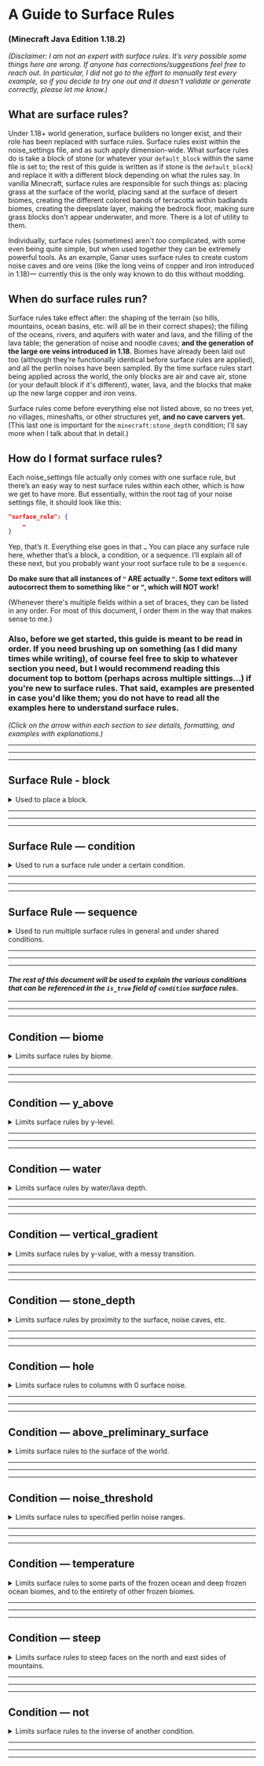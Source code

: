 # **A Guide to Surface Rules**
### **(Minecraft Java Edition 1.18.2)**

*(Disclaimer: I am not an expert with surface rules. It’s very possible some things here are wrong. If anyone has corrections/suggestions feel free to reach out. In particular, I did not go to the effort to manually test every example, so if you decide to try one out and it doesn't validate or generate correctly, please let me know.)*

## **What are surface rules?**

Under 1.18+ world generation, surface builders no longer exist, and their role has been replaced with surface rules. Surface rules exist within the noise_settings file, and as such apply dimension-wide. What surface rules do is take a block of stone (or whatever your `default_block` within the same file is set to; the rest of this guide is written as if stone is the `default_block`) and replace it with a different block depending on what the rules say. In vanilla Minecraft, surface rules are responsible for such things as: placing grass at the surface of the world, placing sand at the surface of desert biomes, creating the different colored bands of terracotta within badlands biomes, creating the deepslate layer, making the bedrock floor, making sure grass blocks don't appear underwater, and more. There is a lot of utility to them.

Individually, surface rules (sometimes) aren't *too* complicated, with some even being quite simple, but when used together they can be extremely powerful tools. As an example, Ganar uses surface rules to create custom noise caves and ore veins (like the long veins of copper and iron introduced in 1.18)— currently this is the only way known to do this without modding.

## **When do surface rules run?**

Surface rules take effect after: the shaping of the terrain (so hills, mountains, ocean basins, etc. will all be in their correct shapes); the filling of the oceans, rivers, and aquifers with water and lava, and the filling of the lava table; the generation of noise and noodle caves; **and the generation of the large ore veins introduced in 1.18.** Biomes have already been laid out too (although they’re functionally identical before surface rules are applied), and all the perlin noises have been sampled. By the time surface rules start being applied across the world, the only blocks are air and cave air, stone (or your default block if it's different), water, lava, and the blocks that make up the new large copper and iron veins.

Surface rules come before everything else not listed above, so no trees yet, no villages, mineshafts, or other structures yet, **and no cave carvers yet.** (This last one is important for the `minecraft:stone_depth` condition; I’ll say more when I talk about that in detail.)

## **How do I format surface rules?**

Each noise_settings file actually only comes with one surface rule, but there’s an easy way to nest surface rules within each other, which is how we get to have more. But essentially, within the root tag of your noise settings file, it should look like this:
```json
"surface_rule": {
	…
}
```
Yep, that’s it. Everything else goes in that `…` You can place any surface rule here, whether that’s a block, a condition, or a sequence. I’ll explain all of these next, but you probably want your root surface rule to be a `sequence`.

**Do make sure that all instances of `"` ARE actually `"`. Some text editors will autocorrect them to something like `“` or `”`, which will NOT work!**

(Whenever there's multiple fields within a set of braces, they can be listed in any order. For most of this document, I order them in the way that makes sense to me.)

### **Also, before we get started, this guide is meant to be read in order. If you need brushing up on something (as I did many times while writing), of course feel free to skip to whatever section you need, but I would recommend reading this document top to bottom (perhaps across multiple sittings…) if you're new to surface rules. That said, examples are presented in case you'd like them; you do not have to read all the examples here to understand surface rules.**

*(Click on the arrow within each section to see details, formatting, and examples with explanations.)*

***

***

***





## **Surface Rule - block**

<details>
  <summary>Used to place a block.</summary>
  <br>

This surface rule places the specified block after preceding conditions have been met. If there are no preceding conditions, the specified block replaces every single stone block available.

  <h3>Formatting:</h3>
  
```json
{
	"type": "minecraft:block",
	"result_state": {
		"Name": <block>,
		"Properties": {
			<property>: <value>,
			<property>: <value>,
			…
		}
	}
}
```
where `<block>` is the namespaced id of the block to place,
`<property>` is the name of a block state applying to that block,
and `<value>` is the value you want that block state set to.

When the block specified has no block states, you can omit the entire `"Properties": {…}` section.
`<value>` *must* be put in quotations even when it's an integer value.

> If you are unsure of what properties a block should have, you can search up the block on the Minecraft wiki and it should list all of the properties and their possible values underneath the "Data values" section, "Block states" subsection. (If the "Block states" subsection is missing, that means the block has no properties. If the "Data values" section is missing, that means the Minecraft wiki doesn't have this information.)

> Alternatively, you can look at the block in-game in F3 mode (which might be especially helpful if you're working with modded blocks), and it should list all the block's current properties on the right hand side in the "Targeted Block:" section, in between the block's name and the tags it's a part of (which always begin with a `#`). However, this will only tell you the values of the block you're currently looking at, not all possible values for each property.

  <h3>Examples:</h3>
  
  <details>
    <summary>Example 1</summary>

```json
{
	"type": "minecraft:block",
	"result_state": {
		"Name": "minecraft:dirt"
	}
}
```
> ^ This replaces all valid blocks of stone with blocks of dirt. Dirt has no properties, so that field has been omitted.
    
  </details>
  
  <details>
    <summary>Example 2</summary>
  
```json
{
	"result_state": {
		"Name": "minecraft:grass_block",
		"Properties": {
			"snowy": "false"
		}
	},
	"type": "minecraft:block",
}
```
> ^ This replaces all valid blocks of stone with grass blocks. `snowy` being set to "false" ensures that the grass block has its normal texture. Setting `"snowy"` to `"true"` would instead place the texture with white grass that grass blocks have when snow layers are on top of them (the snow layers themselves would not be placed).

> Note that `"type": "minecraft:block"` and `"result_state": {…}` have switched places. For all surface rules, it doesn't matter what order fields are listed in— so long as all of the necessary fields are included, and so long as commas are in the right places, everything will work.
    
  </details>
  
  <details>
    <summary>Example 3</summary>
  
```json
{
	"type": "minecraft:block",
	"result_state": {
		"Properties": {
			"east": "true",
			"north": "true",
			"west": "false",
			"south": "true",
			"waterlogged": "false"
		},
		"Name": "oak_fence"
	}
}
```
> ^ This replaces all valid blocks of stone with oak fences, which reach out as if there were solid blocks on their east, north, and south faces, but not on their west, and these fences are not waterlogged. Note again that fields can be listed in any order. *(For the rest of this document, I'll be using the order that makes sense to me.)*
    
  </details>
    
</details>

***
  
***
  
***
  
  



## **Surface Rule — condition**

<details>
  <summary>Used to run a surface rule under a certain condition.</summary>
  <br>
  
This surface rule runs checks whether or not a requirement is met at any given location. If the requirement is met, it runs the surface rule within its `"then_run"` field. If the requirement is not met, nothing happens and we continue to the next surface rule. Condition surface rules can be nested inside each other to check for multiple requirements before placing a block.

  <h3>Formatting:</h3>

```json
{
	"type": "minecraft:condition",
	"if_true": {
		<condition>
	},
	"then_run": {
		<surface rule>
	}
}
```
where `<condition>` is a requirement (usually multiple lines) that must be met to continue,
and `<surface rule>` is the surface rule (always multiple lines) that runs on success.

Possible surface rules are limited to `block`, `condition`, and `sequence`. Possible conditions are `biome`, `y_above`, `water`, `vertical_gradient`, `stone_depth`, `hole`, `above_preliminary_surface`, `noise_threshold`, `temperature`, `steep`, and `not`. For an explanation of what each of these conditions does, see below.

  <h3>Examples:</h3>

  <details>
    <summary>Example 1</summary>
        
```json
{
	"type": "minecraft:condition",
	"if_true": {
		"type": "minecraft:biome",
		"biome_is": [
			"minecraft:dripstone_caves"
		]
	},
	"then_run": {
		"type": "minecraft:block",
		"result_state": {
			"Name": "minecraft:dripstone_block"
		}
	}
}
```
> ^ This replaces all stone with dripstone blocks, but only inside the dripstone caves biome. Note that the `"then_run": {…}` section is just another block surface rule.
        
  </details>
      
  <details>
    <summary>Example 2</summary>

```json
{
	"type": "minecraft:condition",
	"if_true": {
		"type": "minecraft:y_above",
		"anchor": {
			"absolute": 60
		},
		"surface_depth_multiplier": 0,
		"add_stone_depth": false
	},
	"then_run": {
		"type": "minecraft:condition",
		"if_true": {
			"type": "minecraft:biome",
			"biome_is": [
				"minecraft:desert"
			]
		},
		"then_run": {
			"type": "minecraft:block",
			"result_state": {
				"Name": "minecraft:sand"
			}
		}
	}
}
```
> ^ This uses nested conditions to replace all stone above y=60 in the desert biome with sand. In all other biomes there will still be stone, and at y=60 and below in desert biomes there will still be stone.
      
> In this example, you could switch the `"if_true": {…}` sections and it would have the same effect. That won't be the case once sequences are involved, but any time you have multiple conditions in a row without any sequences in between, the order doesn't matter.
        
  </details>
      
</details>
      
***
      
***
      
***
      
      



## **Surface Rule — sequence**

<details>
  <summary>Used to run multiple surface rules in general and under shared conditions.</summary>
  <br>

This surface rule is really just a list of other surface rules. The rules within it run in order (from first to last / top to bottom). Once each block meets the conditions of one of the surface rules listed, it places the block and doesn't check the others. Blocks that don't meet the conditions of the first surface rule listed are then checked against the second; if they don't meet the conditions of the second, they are then checked against the third; and so on. Note that you can set a surface rule in this sequence to place stone (or whatever your default block it), and it will not be replaced by other surface rules that come after it, both within its sequence and throughout the rest of the document.

  <h3>Formatting:</h3>
  
```json
{
	"type": "minecraft:sequence",
	"sequence": [
		{
			<surface rule>
		},
		…,
		{
			<surface rule>
		}
	]
}
```
where `<surface rule>` is a surface rule to run (can be a block, condition, or another sequence).

You can have any number of surface rules within a sequence, but remember to include commas between them, and to have no comma after the last one.

  <h3>Examples:</h3>
  
  <details>
    <summary>Example 1</summary>

```json
{
	"type": "minecraft:sequence",
	"sequence": [
		{
			"type": "minecraft:condition",
			"if_true": {
				"type": "minecraft:biome",
				"biome_is": [
					"minecraft:dripstone_caves"
				]
			},
			"then_run": {
				"type": "minecraft:block",
				"result_state": {
					"Name": "minecraft:dripstone_block"
				}
			}
		},
		{
			"type": "minecraft:block",
			"result_state": {
				"Name": "minecraft:andesite"
			}
		}
	]
}
```
> ^ This sequence places dripstone blocks in the dripstone caves biome, and andesite everywhere else.
    
  </details>
  
  <details>
    <summary>Example 2</summary>

```json
{
	"type": "minecraft:sequence",
	"sequence": [
		{
			"type": "minecraft:condition",
			"if_true": {
				"type": "minecraft:biome",
				"biome_is": [
					"minecraft:dripstone_caves"
				]
			},
			"then_run": {
				"type": "minecraft:block",
				"result_state": {
					"Name": "minecraft:dripstone_block"
				}
			}
		},
		{
			"type": "minecraft:condition",
			"if_true": {
				"type": "minecraft:biome",
				"biome_is": [
					"minecraft:lush_caves"
				]
			},
			"then_run": {
				"type": "minecraft:block",
				"result_state": {
					"Name": "minecraft:moss_block"
				}
			}
		},
		{
			"type": "minecraft:condition",
			"if_true": {
				"type": "minecraft:y_above",
				"anchor": {
					"absolute": 50
				}
				"surface_depth_multiplier": 0,
				"add_stone_depth": false
			},
			"then_run": {
				"type": "minecraft:block",
				"result_state": {
					"Name": "minecraft:diorite"
				}
			}
		},
		{
			"type": "minecraft:block",
			"result_state": {
				"Name": "minecraft:andesite"
			}
		}
	]
}
```
> ^ This sequence places dripstone blocks in the dripstone caves biome, moss blocks in the lush caves biome, diorite above y=50 in all other biomes, and andesite at and below y=50 in all other biomes. Note that the dripstone blocks and moss blocks are *not* limited by height, because the `y_above` condition only applies to the surface rule placing diorite.
    
  </details>
  
  <details>
    <summary>Example 3</summary>

```json
{
	"type": "minecraft:condition",
	"if_true": {
		"type": "minecraft:y_above",
		"anchor": {
			"absolute": 32
		},
		"surface_depth_multiplier": 0,
		"add_stone_depth": false
	},
	"then_run": {
		"type": "minecraft:sequence"
		"sequence": [
			{
				"type": "minecraft:condition",
				"if_true": {
					"type": "minecraft:biome",
					"biome_is": [
						"minecraft:dripstone_caves"
					]
				},
				"then_run": {
					"type": "minecraft:sequence",
					"sequence": [
						{
							"type": "minecraft:condition",
							"if_true": {
								"type": "minecraft:y_above",
								"anchor": {
									"absolute": 50
								},
								"surface_depth_multiplier": 0,
								"add_stone_depth": false
							},
							"then_run": {
								"type": "minecraft:block",
								"result_state": {
									"Name": "minecraft:dripstone_block"
								}
							}
						},
						{
							"type": "minecraft:block"
							"result_state": {
								"Name": "minecraft:granite"
							}
						}
					]
				}
			},
			{
				"type": "minecraft:block",
				"result_state": {
					"Name": "minecraft:andesite"
				}
			}
		]
	}
}
```
> ^ As seen here, sequences can be nested with each other and with condition surface rules. When a block meets a sequence's conditions, but none of the requirements for the surface rules within that sequence, it goes "outwards one level" (I can't think of a better way to describe this, sorry). If a block is left unfulfilled by all surface rules within the whole document, it remains as stone (the default block).

> This sequence places dripstone blocks in the dripstone caves biome above y=50, granite in the dripstone caves biome between y=32 and y=50, and andesite in every other biome above y=32. Because there are no surface rules running on blocks at and below y=32, those remain stone.
    
  </details>

</details>

***

***
        
***





#### *The rest of this document will be used to explain the various conditions that can be referenced in the `is_true` field of `condition` surface rules.*

***

***

***





## **Condition — biome**

<details>
  <summary>Limits surface rules by biome.</summary>
  <br>

This condition tells the game to only apply the surface rule on blocks within any one of the biomes listed.

  <h3>Formatting:</h3>

```json
{
	"type": "minecraft:biome",
	"biome_is": [
		<biome>,
		…
	]
}
```
where `<biome>` is the namespaced ID of a biome.

  <h3>Examples:</h3>

  <details>
    <summary>Example 1</summary>

```json
{
	"type": "minecraft:condition",
	"if_true": {
		"type": "minecraft:biome",
		"biome_is": [
			"minecraft:lush_caves"
		]
	},
	"then_run": {
		"type": "minecraft:block",
		"result_state": {
			"Name": "minecraft:moss_block"
		}
	}
}
```
> ^ This replaces all blocks in the lush caves biome with moss blocks.

  </details>

  <details>
    <summary>Example 2</summary>

```json
{
	"type": "minecraft:condition",
	"if_true": {
		"type": "minecraft:biome",
		"biome_is": [
			"minecraft:frozen_peaks",
			"minecraft:jagged_peaks",
			"minecraft:stony_peaks"
		]
	},
	"then_run": {
		"type": "minecraft:block",
		"result_state": {
			"Name": "minecraft:calcite"
		}
	}
}
```
> ^ This replaces all blocks in the frozen peaks, jagged, peaks, and stony peaks biomes with calcite.

  </details>

  <details>
    <summary>Example 3</summary>

```json
{
	"type": "minecraft:sequence",
	"sequence": [
		{
			"type": "minecraft:condition",
			"if_true": {
				"type": "minecraft:biome",
				"biome_is": [
					"minecraft:frozen_peaks",
					"minecraft:jagged_peaks",
					"minecraft:stony_peaks",
					"furbyoverworldredux:amethyst_caves",
					"furbyunderworldredux:sheol"
				]
			},
			"then_run": {
				"type": "minecraft:block",
				"result_state": {
					"Name": "minecraft:calcite"
				}
			}
		},
		{
			"type": "minecraft:condition",
			"if_true": {
				"type": "minecraft:biome",
				"biome_is": [
					"furbyoverworldredux:deep_barren_caves",
					"furbyoverworldredux:dark_caves"
				]
			},
			"then_run": {
				"type": "minecraft:block",
				"result_state": {
					"Name": "minecraft:deepslate"
				}
			}
		}
	]
}
```
> ^ Custom biomes can also be referenced, alone or in addition to vanilla biomes.

  </details>

</details>

***

***

***





## **Condition — y_above**

<details>
  <summary>Limits surface rules by y-level.</summary>
  <br>

This condition generally checks if a block is above (not at) a certain y-level, although applications can change quite a bit depending on how the fields are defined.

  <h3>Formatting:</h3>

```json
{
	"type": "minecraft:y_above",
	"anchor": {
		<vertical anchor>
	},
	"surface_depth_multiplier": <integer value>,
	"add_stone_depth": <true or false>
}
```
where `<vertical anchor>` is the a vertical anchor (see next paragraph for explanation),
`<integer value>` is simply an integer,
and `<true or false>` is either `true` or `false`.

Vertical anchors appear in multiple places in custom world generation. There are three possible types to use:
• `"absolute": <integer value>` to define a specific y-value
• `"above_bottom": <integer value>` to define a value based on how high it is above the bottom of the world
• `"below_top": <integer value>` to define a value based on how low it is below the top of the world **(note that this is in reference to the build limit, not the world's surface; also note that here higher values move the height down, in contrast with the other two where higher values move the height up)**

`surface_depth_multiplier` adds some value to the y-value, based on the surface noise value at the location. This value is used in a few conditions here, and from my experience I would guess that it's limited to a value of 0-4, varying by location, but usually 2 or 3. This noise-based value is then multiplied by the integer set in the `surface_depth_multiplier` field; so changing `surface_depth_multiplier` from the default `0` should give you some variety in the specified y-value (if you're worried it would look weird to have a uniform shift in the block). The greater the absolute value of the specified integer, the greater the vertical variation (although the horizontal transition is always patchy when the integer is anything other than 0, and the height changes are sheer rather than rounded when the integer is anything other than 0, 1, or -1— take care when using this condition alone to place see-through blocks like air, water, glass, etc.). Positive values move the transition upwards, and negative values move it downwards. Even small values can have large impacts (e.g. setting this to `5` would cause a maximum variation of 20 blocks vertically).

Setting `add_stone_depth` to `true` moves the y-value check to the nearest surface. So if you have a block at y=50, and the surface is at y=64, the game will check whether 64 is above the y-value specified in the surface rule. Note that noise caves (including aquifers), but not cave carvers, are counted as the "surface" here. Setting `add_stone_depth` to `true` will create a consistent column downwards until we run into a noise cave or the bottom of the world. **(Note also that setting `add_stone_depth` to `true` will move the generation down by one block.)**

  <h3>Examples:</h3>

  <details>
    <summary>Example 1</summary>

```json
{
	"type": "minecraft:condition",
	"if_true":  {
		"type": "minecraft:biome",
		"biome_is": [
			"minecraft:frozen_peaks"
			"minecraft:jagged_peaks"
			"minecraft:snowy_plains",
			"minecraft:snowy_taiga",
			"minecraft:ice_spikes",
			"minecraft:snowy_slopes"
		]
	},
	"then_run": {
		"type": "minecraft:condition",
		"if_true": {
			"type": "minecraft:y_above",
			"anchor": {
				"absolute": 100
			},
			"surface_depth_multiplier": 0,
			"add_stone_depth": false
		},
		"then_run": {
			"type": "minecraft:block",
			"result_state": {
				"Name": "minecraft:snow_block"
			}
		}
	}
}
```
> ^ This replaces stone with snow blocks in the listed biomes at y-level 101 and above.

  </details>

  <details>
    <summary>Example 2</summary>

```json
{
	"type": "minecraft:condition",
	"if_true":  {
		"type": "minecraft:biome",
		"biome_is": [
			"minecraft:frozen_peaks"
			"minecraft:jagged_peaks"
			"minecraft:snowy_plains",
			"minecraft:snowy_taiga",
			"minecraft:ice_spikes",
			"minecraft:snowy_slopes"
		]
	},
	"then_run": {
		"type": "minecraft:condition",
		"if_true": {
			"type": "minecraft:y_above",
			"anchor": {
				"absolute": 100
			},
			"surface_depth_multiplier": 2,
			"add_stone_depth": false
		},
		"then_run": {
			"type": "minecraft:block",
			"result_state": {
				"Name": "minecraft:snow_block"
			}
		}
	}
}
```
> ^ This does the same thing but adds a bit of variation in height. I still have `add_stone_depth` set to false because I really don't want snow to go down forever.

  </details>

  <details>
    <summary>Example 3</summary>

```json
{
	"type": "minecraft:sequence",
	"sequence": [
		{
			"type": "minecraft:condition",
			"if_true": {
				"type": "minecraft:y_above",
				"anchor": {
					"absolute": 0
				},
				"surface_depth_multiplier": 3,
				"add_stone_depth": false
			},
			"then_run": {
				"type": "minecraft:block",
				"result_state": {
					"Name": "minecraft:stone"
				}
			}
		},
		{
			"type": "minecraft:condition",
			"if_true": {
				"type": "minecraft:y_above",
				"anchor": {
					"above_bottom": 1
				},
				"surface_depth_multiplier": 3,
				"add_stone_depth": false
			},
			"then_run": {
				"type": "minecraft:block",
				"result_state": {
					"Name": "minecraft:deepslate",
					"Properties": {
						"axis": "y"
					}
				}
			}
		},
		{
			"type": "minecraft:block",
			"result_state": {
				"Name": "minecraft:bedrock"
			}
		}
	]
}
```
> ^ This sequence places stone in the higher parts of the world, then deepslate in the depths, and finally bedrock everywhere else (which is now just those very bottom), with some variation. Note that even though stone is our default block, placing stone in certain locations prevents it from being overwritten by other surface rules. Without this first stone condition, our second depilate condition would affect pretty much the entire world. However, this also means that we can't replace the stone at the top of the world with grass or anything else later, so take care when placing your default block as a protective measure. I have `surface_depth_multiplier` as a positive value so that the generation moves up rather than down (leading to some deepslate above y=0 and multiple layers of bedrock in some places). Note that the variation tends to be in larger "blobs" rather than individual blocks, so this won't get you gradients like you see in vanilla world generation (more on that later).

  </details>

  <details>
    <summary>Example 4</summary>

```json
{
	"type": "minecraft:sequence",
	"sequence": [
		{
			"type": "minecraft:condition",
			"if_true": {
				"type": "minecraft:y_above",
				"anchor": {
					"absolute": 63
				},
				"surface_depth_multiplier": 3,
				"add_stone_depth": true
			},
			"then_run": {
				"type": "minecraft:block",
				"result_state": {
					"Name": "minecraft:stone"
				}
			}
		},
		{
			"type": "minecraft:block",
			"result_state": {
				"Name": "minecraft:gravel"
			}
		}
	]
}
```
> ^ In this sequence, I have weathered, stony beach in mind. I want stone a ways a good ways above the shoreline, and gravel around to sea level. My anchor is at y=63, default sea level, but that's fine because my `surface_depth_multiplier` will move the transition area upwards anyways. I have `add_stone_depth` set to true here, because it doesn't make sense to me to have to have gravel directly underneath stone everywhere, and I don't want gravel to show up underneath all the continents.

  </details>

  <details>
    <summary>Example 5</summary>

```json
{
	"type": "minecraft:sequence",
	"sequence": [
		{
			"type": "minecraft:condition",
			"if_true": {
				"type": "minecraft:y_above",
				"anchor": {
					"absolute": 75
				},
				"surface_depth_multiplier": 0,
				"add_stone_depth": true
			},
			"then_run": {
				"type": "minecraft:sequence",
				"sequence": [
					{
						"type": "minecraft:condition",
						"if_true": {
							"type": "minecraft:y_above",
							"anchor": {
								"absolute": 85
							},
							"surface_depth_multiplier": 1,
							"add_stone_depth": false
						},
						"then_run": {
							"type": "minecraft:block",
							"result_state": {
								"Name": "minecraft:orange_terracotta"
							}
						}
					},
					{
						"type": "minecraft:condition",
						"if_true": {
							"type": "minecraft:y_above",
							"anchor": {
								"absolute": 83
							},
							"surface_depth_multiplier": 1,
							"add_stone_depth": false
						},
						"then_run": {
							"type": "minecraft:block",
							"result_state": {
								"Name": "minecraft:yellow_terracotta"
							}
						}
					},
					{
						"type": "minecraft:condition",
						"if_true": {
							"type": "minecraft:y_above",
							"anchor": {
								"absolute": 81
							},
							"surface_depth_multiplier": 1,
							"add_stone_depth": false
						},
						"then_run": {
							"type": "minecraft:block",
							"result_state": {
								"Name": "minecraft:white_terracotta"
							}
						}
					},
					{
						"type": "minecraft:condition",
						"if_true": {
							"type": "minecraft:y_above",
							"anchor": {
								"absolute": 79
							},
							"surface_depth_multiplier": 1,
							"add_stone_depth": false
						},
						"then_run": {
							"type": "minecraft:block",
							"result_state": {
								"Name": "minecraft:red_terracotta"
							}
						}
					},
					{
						"type": "minecraft:condition",
						"if_true": {
							"type": "minecraft:y_above",
							"anchor": {
								"absolute": 77
							},
							"surface_depth_multiplier": 1,
							"add_stone_depth": false
						},
						"then_run": {
							"type": "minecraft:block",
							"result_state": {
								"Name": "minecraft:purple_terracotta"
							}
						}
					},
					{
						"type": "minecraft:condition",
						"if_true": {
							"type": "minecraft:y_above",
							"anchor": {
								"absolute": 75
							},
							"surface_depth_multiplier": 1,
							"add_stone_depth": false
						},
						"then_run": {
							"type": "minecraft:block",
							"result_state": {
								"Name": "minecraft:brown_terracotta"
							}
						}
					},
					{
						"type": "minecraft:block",
						"result_state": {
							"Name": "minecraft:terracotta"
						}
					}
				]
			}
		},
		{
			"type": "minecraft:block",
			"result_state": {
				"Name": "minecraft:red_sandstone"
			}
		}
	]
}
```
> ^ Here, I have Badlands in mind. I want terracotta to show up, but only where the terrain gets high enough in the "plateau" regions, with red sandstone in the "basins". I don't want terracotta generating above red sandstone though, so I set `add_stone_depth` to `true` in the condition for the terracotta sequence. Within the terracotta sequence itself, I have several layers of different colored terracotta 2 blocks thick. I want these to be uniform horizontally and not extend vertically, so for each of these I have `add_stone_depth` set to `false`. I also want slight variation, so I set `surface_depth_multiplier` to `1`. The layers are still 2 blocks thick almost everywhere, because each condition's anchor is being multiplied by the same noise value (the surface noise).

  </details>

</details>

***

***

***





## **Condition — water**

<details>
  <summary>Limits surface rules by water/lava depth.</summary>
  <br>

This condition basically checks how deep the water is at a certain place, and succeeds when the water is shallow enough, or when there is no water at all. It's useful if you have things like grass blocks or concrete powder, which would change by themselves over time or when updated while underwater— using this condition you can save some time/performance by setting the underwater state (like dirt or concrete) during world generation instead. It's also useful if you use waterlog-able blocks in surface rules, or if you just want a different block to appear underwater or at certain depths.

**Note that this checks for lava as well as water, and any other liquids you may have from mods.**

**Note also that this only checks for liquids naturally generated by sea level, aquifers, etc. It does NOT include liquids placed by earlier surface rules, from surface lava pools, etc.**

  <h3>Formatting:</h3>

```json
{
	"type": "minecraft:water",
	"offset": <integer value>,
	"surface_depth_multiplier": <integer value>,
	"add_stone_depth": <true or false>
}
```
where `<integer value>` is an integer,
and `<true or false>` is either `true` or `false`.

`offset` refers to the maximum water depth to check for. For example, `"offset": -4` succeeds if water is 4 blocks deep or less. `offset` should almost always be 0 or a negative value. Positive values are allowed, but they still will only place blocks underneath the water, and will be functionally identical to a value of 0 (unless `surface_depth_multiplier` is set to a negative enough value to counteract it).

`surface_depth_multiplier` works exactly the same as in the `y_above` condition— it creates variation based on surface noise. Here, positive values are added to `offset`, decreasing its absolute value and thus the maximum depth, allowing the block to generate in shallower water. Negative values are subtracted from `offset`, increasing its absolute value and maximum depth, allowing the block to generate in deeper water. As with `y_above`, positive and negative integers of the same absolute value will cause equal amounts of variation, just one shifts upwards and one downwards. A value of zero leads to no variation at all.

Also like in `y_above`, `add_stone_depth`, when set to `true`, moves up to the nearest surface and checks for the maximum water depth there. You'll usually want this set to `true`; when it's set to `false` the game will still check for water at the nearest surface, but it won't take into consideration whether the block in question itself is actually submerged or not. So, when `add_stone_depth` is set to `false`, you can run into situations where you have shallow water, a few blocks of the block to place in shallow water/on dry land underneath that, and *then* blocks to be placed in deep water all the way until you reach another surface… A lot of the time, the `water` condition is used in combination with several other surface rules, such that this field doesn't actually matter (which I think is why it's so often set to `false` in vanilla world generation; or maybe setting it to `false` reduces lag), and there are some use cases where someone would actively want this set to `false`, though I myself can't think of any. If you don't know whether to set this to `true` or `false`, I would recommend setting it to `true`.

(For those interested, the exact calculation used by this condition is `y + (addStoneDepth ? stoneDepthAbove : 0) >= waterHeight + offset + surfaceDepth * surfaceDepthMultiplier`, and it succeeds when there is *not* a fluid. Thank you to jacobsjo for providing this and for explaining this entire surface rule to me.)

  <h3>Examples:</h3>

  <details>
    <summary>Example 1</summary>

```json
{
	"type": "minecraft:sequence",
	"sequence": [
		{
			"type": "minecraft:condition",
			"if_true": {
				"type": "minecraft:water",
				"offset": 0,
				"surface_depth_multiplier": 0,
				"add_stone_depth": false
			},
			"then_run": {
				"type": "minecraft:block",
				"result_state": {
					"Name": "minecraft:grass_block",
					"Properties": {
						"snowy": "false"
					}
				}
			}
		},
		{
			"type": "minecraft:block",
			"result_state": {
				"Name": "minecraft:dirt"
			}
		}
	]
}
```
> ^ This is a very important part of the sequence for vanilla terrain generation. What we're doing here is checking if the water is 0 blocks deep or less above the block we're looking at. Remember that the `water` condition is met if there is **not** water above the surface, so we place grass on success. Then, we place dirt elsewhere (wherever there is water directly above). We want no variation (no dirt on land and no grass under water), so `surface_depth_multiplier` is set to `0`. *(I have `add_stone_depth` set to `false` because that's how it's set in vanilla— since vanilla uses this surface rule in combination with others, `add_stone_depth` doesn't actually change anything. If you make a dimension with JUST this surface rule, changing `add_stone_depth` will have an effect, but making a dimension with just this surface rule is a bad idea anyways and could be laggy as all the grass updates.)*

  </details>

  <details>
    <summary>Example 2</summary>

```json
{
	"type": "minecraft:sequence",
	"sequence": [
		{
			"type": "minecraft:condition",
			"if_true": {
				"type": "minecraft:water",
				"offset": 0,
				"surface_depth_multiplier": 0,
				"add_stone_depth": true
			},
			"then_run": {
				"type": "minecraft:block",
				"result_state": {
					"Name": "minecraft:sandstone"
				}
			}
		},
		{
			"type": "minecraft:condition",
			"if_true": {
				"type": "minecraft:water",
				"offset": -10,
				"surface_depth_multiplier": 2,
				"add_stone_depth": true
			},
			"then_run": {
				"type": "minecraft:block",
				"result_state": {
					"Name": "minecraft:stone"
				}
			}
		},
		{
			"type": "minecraft:block",
			"result_state": {
				"Name": "minecraft:prismarine"
			}
		}
	]
}
```
> ^ Here, I want sandstone on dry land, stone in shallow water and prismarine in deep water, so I run multiple water conditions in sequence. The first checks that water is less than one block deep and places sandstone on success; I want no variation here, so I have `surface_depth_multiplier` set to `0`. The second checks that water is 10 blocks deep or less, with some variation, and places stone there. Because I do want variation here, I have `surface_depth_multiplier` set to a non-zero value. I'd rather have the maximum water depth be shallower than 10 blocks rather than deeper, so I chose a positive number for `surface_depth_multiplier` rather than a negative one. Finally, I place prismarine everywhere else (which is by this point just in deep water). I don't want to have prismarine underneath stone in shallow water, so I set `add_stone_depth` to `true`.

  </details>

  <details>
    <summary>Example 3</summary>

```json
{
	"type": "minecraft:sequence",
	"sequence": [
		{
			"type": "minecraft:condition",
			"if_true": {
				"type": "minecraft:y_above",
				"anchor": {
					"above_bottom": 2
				},
				"surface_depth_multiplier": 0,
				"add_stone_depth": false
			},
			"then_run": {
				"type": "minecraft:sequence",
				"sequence": [
					{
						"type": "minecraft:condition",
						"if_true": {
							"type": "minecraft:water",
							"offset": 0,
							"surface_depth_multiplier": 0,
							"add_stone_depth": true
						},
						"then_run": {
							"type": "minecraft:block",
							"result_state": {
								"Name": "minecraft:nether_brick_fence",
								"Properties": {
									"north": "true",
									"east": "true",
									"south": "true",
									"west": "true",
									"waterlogged": "false"
								}
							}
						}
					},
					{
						"type": "minecraft:block",
						"result_state": {
							"Name": "minecraft:nether_brick_fence",
							"Properties": {
								"north": "true",
								"east": "true",
								"south": "true",
								"west": "true",
								"waterlogged": "true"
							}
						}
					}
				]
			}
		},
		{
			"type": "minecraft:block",
			"result_state": {
				"Name": "minecraft:bedrock",
			}
		}
	]
}
```
> ^ This sequence creates a world entirely of nether brick fences, with a couple of layers of bedrock below. I set fences underneath any water to be waterlogged, until the bottom of the world (or a cave). This of course still isn't perfect— for example waterlogged blocks also appear underneath lava— but this is technically something you could do.

  </details>

</details>

***

***

***





## **Condition — vertical_gradient**

<details>
  <summary>Limits surface rules by y-value, with a messy transition.</summary>
  <br>

Used by default for the bedrock floors, bedrock roof, and deepslate gradient, this surface rule is kind of like `y_above` but creates a messy gradient in between the two given values, isn't as configurable, and affects the bottom of the world rather than the top.

  <h3>Formatting:</h3>

```json
{
	"type": "minecraft:vertical_gradient",
	"random_name": <string>,
	"true_at_and_below": {
		<vertical anchor>
	},
	"false_at_and_above": {
		<vertical anchor>
	}
}
```
where `<string>` is an arbitrary string used as the seed for the gradient,
and `<vertical anchor>` is the a vertical anchor (see `y_above` for explanation).

Note that the vertical anchor for `true_at_and_below` must be lower in the world than the vertical anchor for `false_at_and_above`, or the surface rule won't work.

  <h3>Examples:</h3>

  <details>
    <summary>Example 1</summary>

```json
{
	"type": "minecraft:condition",
	"if_true": {
		"type": "minecraft:vertical_gradient",
		"random_name": "minecraft:bedrock_floor",
		"true_at_and_below": {
			"above_bottom": 0
		},
		"false_at_and_above": {
			"above_bottom": 5
		}
	},
	"then_run": {
		"type": "minecraft:block",
		"result_state": {
			"Name": "minecraft:bedrock"
		}
	}
}
```
> ^ This is the surface rule used to create the bedrock floor in the Overworld and the Nether. We want bedrock to always exist at the bottom of the world, and no bedrock to exist more than 5 blocks above the world, so that's what we set our values to. In the space in between, there will be more bedrock lower down and less bedrock higher up. Vanilla uses the random name `"minecraft:bedrock_floor"`, but this could be pretty much anything and it will just change which blocks within the gradient are chosen to be bedrock.

> (There is be an example of the Nether's bedrock ceiling in the `not` section.)

  </details>

  <details>
    <summary>Example 2</summary>

```json
{
	"type": "minecraft:sequence",
	"sequence": [
		{
			"type": "minecraft:condition",
			"if_true": {
				"type": "minecraft:vertical_gradient",
				"random_name": "minecraft:bedrock_floor",
				"true_at_and_below": {
					"above_bottom": 0
				},
				"false_at_and_above": {
					"above_bottom": 5
				}
			},
			"then_run": {
				"type": "minecraft:block",
				"result_state": {
					"Name": "minecraft:bedrock"
				}
			}
		},
		{
			"type": "minecraft:condition",
			"if_true": {
				"type": "minecraft:vertical_gradient",
				"random_name": "minecraft:deepslate",
				"true_at_and_below": {
					"absolute": 0
				},
				"false_at_and_above": {
					"absolute": 8
				}
			},
			"then_run": {
				"type": "minecraft:block",
				"result_state": {
					"Name": "minecraft:deepslate",
					"Properties": {
						"axis": "y"
					}
				}
			}
		}
	]
}
```
> ^ This sequence combines the bedrock floor with the deepslate gradient from vanilla. The deepslate condition is in charge of all deepslate placement in vanilla world generation. We have bedrock come before deepslate because otherwise the deepslate would place all the way to the bottom of the world and there would be nothing left for the bedrock to replace.

  </details>

  <details>
    <summary>Example 3</summary>

```json
{
	"type": "minecraft:sequence",
	"sequence": [
		{
			"type": "minecraft:condition",
			"if_true": {
				"type": "minecraft:vertical_gradient",
				"random_name": "BLAbabububwbbibibiebibbieeeiie",
				"true_at_and_below": {
					"above_bottom": 0
				},
				"false_at_and_above": {
					"above_bottom": 15
				}
			},
			"then_run": {
				"type": "minecraft:block",
				"result_state": {
					"Name": "minecraft:bedrock"
				}
			}
		},
		{
			"type": "minecraft:condition",
			"if_true": {
				"type": "minecraft:vertical_gradient",
				"random_name": "BLAbabububwbbibibiebibbieeeiie",
				"true_at_and_below": {
					"above_bottom": 0
				},
				"false_at_and_above": {
					"above_bottom": 15
				}
			},
			"then_run": {
				"type": "minecraft:block",
				"result_state": {
					"Name": "minecraft:lime_concrete"
				}
			}
		}
	]
}
```
> ^ Here I've created a sequence that will not work as intended. Remember that `random_name` is an arbitrary string, so I can set it to `"BLAbabububwbbibibiebibbieeeiie"` if I want. However, since I set both conditions to the same anchors and the same `random_name`, they will target the same blocks to replace, meaning that no lime concrete will show up in the world. If, however, I set the second `random_name` to something like `"auuau22828wwwwwwwwwww"`, it should place a gradient of bedrock first, and then a gradient of lime concrete on the stone that survives after that.

  </details>

</details>

***

***

***





## **Condition — stone_depth**

<details>
  <summary>Limits surface rules by proximity to the surface, noise caves, etc.</summary>
  <br>

This condition is used to place blocks only on surfaces (floors and ceilings), and it's what's used to place things like grass and and sand on the world surface in vanilla, as well as the layers of dirt and sandstone underneath them. Note that using `stone_depth` alone will place blocks in noise caves **__(but not carved caves)__** as well; combine this condition with the `above_preliminary_surface` condition (see below) to get surface rules mostly limited to the uppermost blocks of terrain.

This condition ignore water and lava, so it will place blocks at the on the ocean floor *(rather than the ocean's surface or not at all)*.

  <h3>Formatting:</h3>

```json
{
	"type": "minecraft:stone_depth",
	"surface_type": <"floor" or "ceiling">,
	"add_surface_depth": <true or false>,
	"secondary_depth_range": <non-negative integer>,
	"offset": <integer value>
}
```
where `<"floor" or "ceiling">` is either `"floor"` or `"ceiling"`,
`<true or false>` is either `true` or `false`,
`<non-negative integer>` is a positive integer or zero,
and `<integer value>` is an integer.

`surface_type` specifies whether you want to replace to blocks in a floor (including the world's surface) or a ceiling (including the bottom of the world, where the bedrock floor normally is!).

Normally, `stone_depth` only replaces the uppermost or lowermost block within the column, the one directly above or below air. Setting `add_surface_depth` to `true` will increase this depth by 0-4 (varies by column, but is usually 2-3), so it will replace the uppermost/lowermost 1-5 blocks.

`secondary_depth_range` is similar to `add_surface_depth`, but it uses a different noise that behaves identically (so it would add 0-4 blocks, just different values in different places), and with `secondary_depth_range`, you can choose to scale the noise up to a particular value. Specifically, the game will take the noise, and scale it to match the range from 0 to whichever integer you specify. If you want no secondary depth, you can set this value to `0`. If you want it to behave exactly like in previous versions, set this value to `6`. Vanilla only has `secondary_depth_range` set to a value other than `0` in two places: Sandstone underneath sand in the warm ocean, beach, and snowy beach biomes has a `secondary_depth_range` of `6`, and sandstone underneath sand in the desert biome has a `secondary_depth_range` of `30`. Despite its name, `secondary_depth_range` is independent of `add_surface_depth`, so you can set the `add_surface_depth` to `false` and still set a `secondary_depth_range`. `add_surface_depth` and `secondary_depth_range` are additive, so using both will cause the depth to be deeper than either alone.

`offset` adds or subtracts the specified integer value to or from the depth with no variation. So, for example, if you want your dirt to range from 3-7 blocks deep instead of 1-5, you could set this value to `2`. `offset` can also be negative, which will decrease the depth by a constant value. If the total depth in a column goes to zero or is negative, no blocks are placed. *(Remember that this condition by default starts with a depth of 1, so when `add_surface_depth` is set to `false` and `add_surface_secondary_depth` is set to `0`— and there are no other blocks like grass to take into account— an `offset` of `0` keeps the usual distribution, but an `offset` of `-1` or more will create a greater proportion of columns with no blocks.)* `offset` is independent of and additive with `add_surface_depth` and `secondary_depth_range`. Positive `offset` values will still increase the number of blocks in when `surface_type` is set to `ceiling` (and negative values will still decrease the number of blocks).

  <h3>Examples:</h3>

  <details>
    <summary>Example 1</summary>

```json
{
	"type": "minecraft:sequence",
	"sequence": [
		{
			"type": "minecraft:condition",
			"if_true": {
				"type": "minecraft:stone_depth",
				"surface_type": "floor",
				"add_surface_depth": false,
				"secondary_depth_range": 0,
				"offset": 0
			},
			"then_run": {
				"type": "minecraft:sequence",
				"sequence": [
					{
						"type": "minecraft:condition",
						"if_true": {
							"type": "minecraft:water",
							"offset": 0,
							"surface_depth_multiplier": 0,
							"add_stone_depth": "false"
						},
						"then_run": {
							"type": "minecraft:block",
							"result_state": {
								"Name": "minecraft:grass_block",
								"Properties": {
									"snowy": "false"
								}
							}
						}
					},
					{
						"type": "minecraft:block",
						"result_state": {
							"Name": "minecraft:dirt"
						}
					}
				]
			}
		},
		{
			"type": "minecraft:condition",
			"if_true": {
				"type": "minecraft:stone_depth",
				"surface_type": "floor",
				"add_surface_depth": true,
				"secondary_depth_range": 0,
				"offset": 0
			},
			"then_run": {
				"type": "minecraft:block",
				"result_state": {
					"Name": "minecraft:dirt"
				}
			}
		}
	]
}
```
> ^ This surface rule combines the sequence that places grass above water and dirt below water with the `stone_depth` condition to create standard grass and dirt layers. Specifically, this sequence checks the topmost block of every floor (the world's surface and the floors of noise caves), and if that block is not under water or lava, it places grass; if it is under water or lava, it places dirt. Then, this sequence places dirt in the top few blocks of every floor (since we already placed grass or dirt and neither of those are the default block, this does not overwrite those). The rest of the world is our default block (stone).

  </details>

  <details>
    <summary>Example 2</summary>

```json
{
	"type": "minecraft:sequence",
	"sequence": [
		{
			"type": "minecraft:condition",
			"if_true": {
				"type": "minecraft:stone_depth",
				"surface_type": "floor",
				"add_surface_depth": true,
				"secondary_depth_range": 0,
				"offset": 0
			},
			"then_run": {
				"type": "minecraft:block",
				"result_state": {
					"Name": "minecraft:sand"
				}
			}
		},
		{
			"type": "minecraft:condition",
			"if_true": {
				"type": "minecraft:stone_depth",
				"surface_type": "floor",
				"add_surface_depth": true,
				"secondary_depth_range": 6,
				"offset": 0
			},
			"then_run": {
				"type": "minecraft:block",
				"result_state": {
					"Name": "minecraft:sandstone"
				}
			}
		}
	]
}
```
> ^ This is a similar sequence. Here, however, we place a few blocks of sand, and then another few blocks of sandstone underneath that. The rest of the world is still stone.

  </details>

  <details>
    <summary>Example 3</summary>

```json
{
	"type": "minecraft:condition",
	"if_true": {
		"type": "minecraft:biome",
		"biome_is": [
			"minecraft:lush_caves"
		]
	},
	"then_run": {
		"type": "minecraft:sequence",
		"sequence": [
			{
				"type": "minecraft:condition",
				"if_true": {
					"type": "minecraft:stone_depth",
					"surface_type": "ceiling",
					"add_surface_depth": false,
					"secondary_depth_range": 0,
					"offset": 0
				},
				"then_run": {
					"type": "minecraft:block",
					"result_state": {
						"Name": "minecraft:moss_block"
					}
				}
			},
			{
				"type": "minecraft:condition",
				"if_true": {
					"type": "minecraft:stone_depth",
					"surface_type": "floor",
					"add_surface_depth": false,
					"secondary_depth_range": 3,
					"offset": 0
				},
				"then_run": {
					"type": "minecraft:block",
					"result_state": {
						"Name": "minecraft:moss_block"
					}
				}
			}
		]
	}
}
```
> ^ Here, we place moss blocks on the ceilings and floors of lush caves. I want the moss in the floor to be only a couple of blocks deep, but I still want a little variation, so I use `secondary_depth_range` with a low value instead of `add_surface_depth.

  </details>

  <details>
    <summary>Example 4</summary>

```json
{
	"type": "minecraft:condition",
	"if_true": {
		"type": "minecraft:biome",
		"biome_is": [
			"minecraft:basalt_deltas"
		]
	},
	"then_run": {
		"type": "minecraft:sequence",
		"sequence": [
			{
				"type": "minecraft:condition",
				"if_true": {
					"type": "minecraft:stone_depth",
					"surface_type": "floor",
					"add_surface_depth": true,
					"secondary_depth_range": 10,
					"offset": 5
				},
				"then_run": {
					"type": "minecraft:block",
					"result_state": {
						"Name": "minecraft:blackstone"
					}
				}
			},
			{
				"type": "minecraft:condition",
				"if_true": {
					"type": "minecraft:stone_depth",
					"surface_type": "ceiling",
					"add_surface_depth": true,
					"secondary_depth_range": 10,
					"offset": 5
				},
				"then_run": {
					"type": "minecraft:block",
					"result_state": {
						"Name": "minecraft:blackstone"
					}
				}
			},
		]
	}
}
```
> ^ Here, I want there to be blackstone in the floor and the ceiling, with a lot of depth variation, but always having at least several blocks. To ensure that I always have at least 6 blocks of blackstone, I set the `offset` to `5` (remember that this condition starts with a depth of 1). I also used both `add_surface_depth` and a high `secondary_depth_range`, so that the variation would be more noticeable on such a large scale.

  </details>

</details>

***

***

***





## **Condition — hole**

<details>
  <summary>Limits surface rules to columns with 0 surface noise.</summary>
  <br>

This condition affects columns where the surface noise (the one used for `add_surface_depth` in the `stone_depth` condition) is equal to 0; i.e. where there would be no dirt underneath grass in vanilla. Keep in mind that *this affects all y-levels*, so you'll usually want to limit this with other conditions. (Also keep in mind this this condition has no relation to the noise used for `secondary_depth_range` in the `stone_depth` condition, so you could still get blocks from that if you set it to a positive value.)

  <h3>Formatting:</h3>

```json
{
	"type": "minecraft:hole"
}
```
(This condition only has the `"type"` field.)

  <h3>Examples:</h3>

  <details>
    <summary>Example 1</summary>

```json
{
	"type": "minecraft:condition",
	"if_true": {
		"type": "minecraft:hole"
	},
	"then_run": {
		"type": "minecraft:block",
		"result_state": {
			"Name": "minecraft:air"
		}
	}
}
```
> ^ This simple surface rule places air wherever the surface noise is 0, creating pits that fall straight into the void.

  </details>

  <details>
    <summary>Example 2</summary>

```json
{
	"type": "minecraft:condition",
	"if_true": {
		"type": "minecraft:y_above",
		"anchor": {
			"absolute": 63,
		},
		"add_stone_depth": false,
		"surface_depth_multiplier": 0
	},
	"then_run": {
		"type": "minecraft:sequence",
		"sequence": [
			{
				"type": "minecraft:condition",
				"if_true": {
					"type": "minecraft:hole"
				},
				"then_run": {
					"type": "minecraft:condition",
					"if_true": {
						"type": "minecraft:stone_depth",
						"surface_type": "floor",
						"add_surface_depth": false,
						"secondary_depth_range": 0,
						"offset": 0
					},
					"then_run": {
						"type": "minecraft:block",
						"result_state": {
							"Name": "minecraft:air"
						}
					}
				}
			},
			{
				"type": "minecraft:condition",
				"if_true": {
					"type": "minecraft:water",
					"offset": 0,
					"surface_depth_multiplier": 0,
					"add_stone_depth": false
				},
				"then_run": {
					"type": "minecraft:condition",
					"if_true": {
						"type": "minecraft:stone_depth",
						"surface_type": "floor",
						"add_surface_depth": false,
						"secondary_depth_range": 0,
						"offset": 0
					},
					"then_run": {
						"type": "minecraft:block",
						"result_state": {
							"Name": "minecraft:grass_block",
							"Properties": {
								"snowy": "false"
							}
						}
					}
				}
			},
			{
				"type": "minecraft:condition",
				"if_true": {
					"type": "minecraft:stone_depth",
					"surface_type": "floor",
					"add_surface_depth": true,
					"secondary_depth_range": 0,
					"offset": 0
				},
				"then_run": {
					"type": "minecraft:block",
					"result_state": {
						"Name": "minecraft:dirt"
					}
				}
			}
		]
	}
}
```
> ^ This is the best application of this condition I've seen, courtesy of not_crim_safe. Essentially, it looks for "holes" above sea level, and instead of placing grass, it places air. This creates patches of exposed stone with no dirt in between, while still allowing dirt to generate underneath grass normally. We don't need to worry about the dirt placing underneath the air because the air will only place by definition in locations where there is no surface depth anyways.

  </details>

  <details>
    <summary>Example 3</summary>

```json
{
	"type": "minecraft:sequence",
	"sequence": [
		{
			"type": "minecraft:condition",
			"if_true": {
				"type": "minecraft:stone_depth",
				"surface_type": "ceiling",
				"add_surface_depth": false,
				"secondary_depth_range": 0,
				"offset": 0
			},
			"then_run": {
				"type": "minecraft:block",
				"result_state": {
					"Name": "minecraft:netherrack"
				}
			}
		},
		{
			"type": "minecraft:condition",
			"if_true": {
				"type": "minecraft:hole"
			},
			"then_run": {
				"type": "minecraft:condition",
				"if_true": {
					"type": "minecraft:stone_depth",
					"surface_type": "floor",
					"add_surface_depth": false,
					"secondary_depth_range": 6,
					"offset": -2
				},
				"then_run": {
					"type": "minecraft:block",
					"result_state": {
						"Name": "minecraft:lava",
						"Properties": {
							"level": "0"
						}
					}
				}
			}
		},
	  	{
			"type": "minecraft:condition",
			"if_true": {
				"type": "minecraft:hole"
			},
			"then_run": {
				"type": "minecraft:condition",
				"if_true": {
					"type": "minecraft:stone_depth",
					"surface_type": "floor",
					"add_surface_depth": false,
					"secondary_depth_range": 0,
					"offset": 0
				},
				"then_run": {
					"type": "minecraft:block",
					"result_state": {
						"Name": "minecraft:lava",
						"Properties": {
							"level": "0"
						}
					}
				}
			}
		},
		{
			"type": "minecraft:block",
			"result_state": {
				"Name": "minecraft:netherrack"
			}
		}
	]
}
```
> ^ With this surface rule I have in mind lava pools for a Nether-like landscape. I don't want the lava to flow down in giant lavafalls in the middle of solid terrain though, so I start by placing netherrack one block thick on every ceiling. Next I have the lava pools, which I would like to be shallow but not uniformly 1 block deep. I can't use `add_surface_depth` because the `hole` condition by definition only places where that field will have no effect, but we *can* use `secondary_depth_range`, because that has a different noise map and has no relation to the `hole` condition. As I said though, I still want it to be shallow, so I set `offset` to -2. That would leave us with exposed netherrack in some places though, so I run another surface rule placing 1 block of lava everywhere there is a hole, to be safe. Finally, I make every other block netherrack.

  </details>

  <details>
    <summary>Example 4</summary>

```json
{
	"type": "minecraft:sequence",
	"sequence": [
		{
			"type": "minecraft:condition",
			"if_true": {
				"type": "minecraft:stone_depth",
				"surface_type": "ceiling",
				"add_surface_depth": false,
				"secondary_depth_range": 0,
				"offset": 0
			},
			"then_run": {
				"type": "minecraft:block",
				"result_state": {
					"Name": "minecraft:stone"
				}
			}
		},
		{
			"type": "minecraft:condition",
			"if_true": {
				"type": "minecraft:hole"
			},
			"then_run": {
				"type": "minecraft:condition",
				"if_true": {
					"type": "minecraft:y_above",
					"anchor": {
						"absolute": 73
					},
					"surface_depth_multiplier": 0,
					"add_stone_depth": true
				},
				"then_run": {
					"type": "minecraft:sequence",
					"sequence": [
						{
							"type": "minecraft:condition",
							"if_true": {
								"type": "minecraft:stone_depth",
								"surface_type": "floor",
								"add_surface_depth": false,
								"secondary_depth_range": 4,
								"offset": 5
							},
							"then_run": {
								"type": "minecraft:block",
								"result_state": {
									"Name": "minecraft:air"
								}
							}
						},
						{
							"type": "minecraft:condition",
							"if_true": {
								"type": "minecraft:stone_depth",
								"surface_type": "floor",
								"add_surface_depth": false,
								"secondary_depth_range": 4,
								"offset": 6
							},
							"then_run": {
								"type": "minecraft:block",
								"result_state": {
									"Name": "minecraft:pointed_dripstone",
									"Properties": {
										"thickness": "tip",
										"vertical_direction": "up",
										"waterlogged": "false"
									}
								}
							}
						},
						{
							"type": "minecraft:condition",
							"if_true": {
								"type": "minecraft:stone_depth",
								"surface_type": "floor",
								"add_surface_depth": false,
								"secondary_depth_range": 4,
								"offset": 7
							},
							"then_run": {
								"type": "minecraft:block",
								"result_state": {
									"Name": "minecraft:pointed_dripstone",
									"Properties": {
										"thickness": "tip_merge",
										"vertical_direction": "up",
										"waterlogged": "false"
									}
								}
							}
						},
						{
							"type": "minecraft:condition",
							"if_true": {
								"type": "minecraft:stone_depth",
								"surface_type": "floor",
								"add_surface_depth": false,
								"secondary_depth_range": 4,
								"offset": 8
							},
							"then_run": {
								"type": "minecraft:block",
								"result_state": {
									"Name": "minecraft:pointed_dripstone",
									"Properties": {
										"thickness": "frustum",
										"vertical_direction": "up",
										"waterlogged": "false"
									}
								}
							}
						},
						{
							"type": "minecraft:condition",
							"if_true": {
								"type": "minecraft:stone_depth",
								"surface_type": "floor",
								"add_surface_depth": false,
								"secondary_depth_range": 4,
								"offset": 9
							},
							"then_run": {
								"type": "minecraft:block",
								"result_state": {
									"Name": "minecraft:pointed_dripstone",
									"Properties": {
										"thickness": "base",
										"vertical_direction": "up",
										"waterlogged": "false"
									}
								}
							}
						}
					]
				}
			}
		}
	]
}
```
> ^ This delightfully devilish surface rule creates pits with pointed dripstone where "holes" are. I again use a ceiling placement to prevent the pointed dripstone from floating. I also limit the pointed dripstone pits to a sufficiently high y-value (so that we don't run into weird stuff with the ocean, rivers, and aquifers).

  </details>

</details>

***

***

***





## **Condition — above_preliminary_surface**

<details>
  <summary>Limits surface rules to the surface of the world.</summary>
  <br>

This condition allows blocks to be replaced near-ish to the surface. It's useful for when you want blocks to place on the earth's surface but not in most caves. These blocks will stay take appear in some noise caves within several blocks of the world's actual surface (in my brief testing, this averages ~20), but most of the caves should be unaffected.

*(For those interested in modifying this, who have some familiarity with the terrain shaper, jacobsjo has estimated the value of `preliminary_surface_level` to be roughly calculated by the expression `(offset + 0.5 - (0.2734375 / factor)) * 128)` (note that this formula is for an earlier pre-release; it might have changed by now as there has been at least one change to `preliminary_surface_level` since then). He also discovered that the `preliminary_surface_level` changes at intervals of `size_vertical * 4`— although it is smoothed— which means that with default settings you will get plateaus around every 8 blocks with slopes in between. He also discovered that the `above_preliminary_surface` surface rule takes effect on any blocks that are 8 blocks below the `preliminary_surface_level` or above, but because `preliminary_surface_level` is not parallel with the actual height of the world's surface, the real variation is quite great. Regardless, this surface rule is the best way we currently have to say "only do this at the surface of the world". (We can't use `noise_threshold` with depth because depth— although a biome placement parameter— is not a noise.))*

  <h3>Formatting:</h3>

```json
{
	"type": "minecraft:above_preliminary_surface"
}
```
(This condition only has the `"type"` field.)

  <h3> Examples:</h3>

  <details>
    <summary>Example 1</summary>

```json
{
	"type": "minecraft:sequence",
	"sequence": [
		{
			"type": "minecraft:condition",
			"if_true": {
				"type": "minecraft:vertical_gradient",
				"random_name": "minecraft:bedrock_floor",
				"true_at_and_below": {
					"above_bottom": 0
				},
				"false_at_and_above": {
					"above_bottom": 5
				}
			},
			"then_run": {
				"type": "minecraft:block",
				"result_state": {
					"Name": "minecraft:bedrock"
				}
			}
		},
		{
			"type": "minecraft:condition",
			"if_true": {
				"type": "minecraft:above_preliminary_surface"
			},
			"then_run": {
				"type": "minecraft:condition",
				"if_true": {
					"type": "minecraft:stone_depth",
					"surface_type": "floor",
					"add_surface_depth": false,
					"secondary_depth_range": 0,
					"offset": 0
				},
				"then_run": {
					"type": "minecraft:sequence",
					"sequence": [
						{
							"type": "minecraft:condition",
							"if_true": {
								"type": "minecraft:water",
								"offset": 0,
								"surface_depth_multiplier": 0,
								"add_stone_depth": "false"
							},
							"then_run": {
								"type": "minecraft:block",
								"result_state": {
									"Name": "minecraft:grass_block",
									"Properties": {
										"snowy": "false"
									}
								}
							}
						},
						{
							"type": "minecraft:block",
							"result_state": {
								"Name": "minecraft:dirt"
							}
						}
					]
				}
			},
			{
				"type": "minecraft:condition",
				"if_true": {
					"type": "minecraft:stone_depth",
					"surface_type": "floor",
					"add_surface_depth": true,
					"secondary_depth_range": 0,
					"offset": 0
				},
				"then_run": {
					"type": "minecraft:block",
					"result_state": {
						"Name": "minecraft:dirt"
					}
				}
			}
		},
		{
			"type": "minecraft:condition",
			"if_true": {
				"type": "minecraft:vertical_gradient",
				"random_name": "minecraft:deepslate",
				"true_at_and_below": {
					"absolute": 0
				},
				"false_at_and_above": {
					"absolute": 8
				}
			},
			"then_run": {
				"type": "minecraft:block",
				"result_state": {
					"Name": "minecraft:deepslate",
					"Properties": {
						"axis": "y"
					}
				}
			}
		}
	]
}
```
> ^ Combining a bit of many things we've learned, this is a basic surface rule for a generic overworld with one biome. I start by placing the bedrock floor because it's by the most important surface rule (I don't want any other surface rules to make holes in the bedrock floor). Next, I have the grass and dirt surface rule, because on the astronomically low chance that the world's surface generates down to deepslate level, I would rather have a grass floor than a deepslate one. This grass and dirt surface rule is limited to be above the preliminary surface, so most caves should be free of grass and dirt (except that coming from blobs). Finally, I have the deepslate surface rule.

  </details>

</details>

***

***

***





## **Condition — noise_threshold**

<details>
  <summary>Limits surface rules to specified perlin noise ranges.</summary>
  <br>

This condition places blocks if the block at this position falls within a range of values on a noise map generated for the world. This can be a noise already in the game or one you make yourself (so long as it exists as a file in your datapack)— and those already in the game can be arbitrary (like `calcite`) or used in other parts of world generation (like `ridge`), the latter of which lets you match up surface rules to other terrain patterns. You can get quite different results depending on what values you specify and the `firstOctave` and `amplitudes` within the noise file.

  <h3>Formatting:</h3>

```json
{
	"type": "minecraft:noise_threshold",
	"noise": <noise>,
	"min_threshold": <decimal value>,
	"max_threshold": <decimal value>
}
```
where `<noise>` is the namespaced ID of a noise file (not a noise settings file!),
and `<decimal value>` is a positive or negative number (or zero) with a decimal point.

(The thresholds are inclusive, so if you set them equal to 0.0 and 0.5, for example, your surface rule will take effect at both 0.0 and 0.5.

  <h3>Examples:</h3>

  <details>
    <summary>Example 1</summary>

```json
{
	"type": "minecraft:condition",
	"if_true": {
		"type": "minecraft:above_preliminary_surface"
	},
	"then_run": {
		"type": "minecraft:condition",
		"if_true": {
			"type": "minecraft:stone_depth",
			"surface_type": "floor",
			"add_surface_depth": false,
			"secondary_depth_range": 0,
			"offset": 0
		},
		"then_run": {
			"type": "minecraft:condition",
			"if_true": {
				"type": "minecraft:water",
				"offset": 0,
				"surface_depth_multiplier": 0,
				"add_stone_depth": false
			},
			"then_run": {
				"type": "minecraft:condition",
				"if_true": {
					"type": "minecraft:biome",
					"biome_is": [
						"minecraft:stony_peaks"
					]
				},
				"then_run": {
					"type": "minecraft:condition",
					"if_true": {
						"type": "minecraft:noise_threshold",
						"noise": "minecraft:calcite",
						"min_threshold": -0.0125,
						"max_threshold": 0.0125
					},
					"then_run": {
						"type": "minecraft:block"
						"result_state": {
							"Name": "minecraft:calcite"
						}
					}
				}
			}
		}
	}
}
```
> ^ This is the surface rule in charge of placing calcite strips in the stony peaks biome. After checking that we're at/near the surface of the world, it checks the uppermost block of floors that are *not* submerged in water, within the stony peaks biome, to see if the block's multinoise value for the `"minecraft:calcite"` noise is within the given range: if it is, the block is calcite. Because the range given straddles `0.0`, we end up with long, winding strips of the material (think spaghetti caves).

  </details>

  <details>
    <summary>Example 2</summary>

```json
{
	"type": "minecraft:condition",
	"if_true": {
		"type": "minecraft:above_preliminary_surface"
	},
	"then_run": {
		"type": "minecraft:condition",
		"if_true": {
			"type": "minecraft:stone_depth",
			"surface_type": "floor",
			"add_surface_depth": false,
			"secondary_depth_range": 0,
			"offset": 0
		},
		"then_run": {
			"type": "minecraft:condition",
			"if_true": {
				"type": "minecraft:biome",
				"biome_is": [
					"furbyoverworldredux:tropical_upland_river",
					"furbyoverworldredux:temperate_upland_river",
					"furbyoverworldredux:subpolar_taiga_river",
					"furbyoverworldredux:polar_taiga_river"
				]
			},
			"then_run": {
				"type": "minecraft:sequence",
				"sequence": [
					{
						"type": "minecraft:condition",
						"if_true": {
							"type": "minecraft:noise_threshold",
							"noise": "furbyoverworldredux:river_erosion",
							"min_threshold": 0.0,
							"max_threshold": 1E308
						},
						"then_run": {
							"type": "minecraft:block",
							"result_state": {
								"Name": "minecraft:coarse_dirt"
							}
						}
					},
					{
						"type": "minecraft:block",
						"result_state": {
							"Name": "minecraft:cobblestone"
						}
					}
				]
			}
		}
	}
}
```
> ^ This is (part of) my surface rule I use in my custom biomes. As you can see, you can use both custom biomes and custom noise maps. Here, I place coarse dirt where the threshold matches, and cobblestone everywhere else. However, I define this range as zero to infinity. *(Note that `1E308` is a comically large overkill value, and so for our purposes might as well be infinity. Most noises will barely pass -1.0 and 1.0, and even my most extreme custom one doesn't seem to pass -5.0 and 5.0. Still, it's easy (and funny) to not worry about that and just set the max threshold to infinity where desired.))* Because I set a range to be "greater than zero" rather than "around zero", we will end up not with strips but with blobs (think cheese caves, although the noise I'm using is on a much smaller scale).

  </details>

  <details>
    <summary>Example 3</summary>

```json
{
	"type": "minecraft:sequence",
	"sequence": [
		{
			"type": "minecraft:condition",
			"if_true": {
				"type": "minecraft:vertical_gradient",
				"random_name": "minecraft:bedrock_floor",
				"true_at_and_below": {
					"above_bottom": 0
				},
				"false_at_and_above": {
					"above_bottom": 5
				}
			},
			"then_run": {
				"type": "minecraft:block",
				"result_state": {
					"Name": "minecraft:bedrock"
				}
			}
		},
		{
			"type": "minecraft:condition",
			"if_true": {
				"type": "minecraft:vertical_gradient",
				"random_name": "minecraft:deepslate_floor",
				"true_at_and_below": {
					"above_bottom": 8
				},
				"false_at_and_above": {
					"above_bottom": 11
				}
			},
			"then_run": {
				"type": "minecraft:block",
				"result_state": {
					"Name": "minecraft:deepslate",
					"Properties": {
						"axis": "y"
					}
				}
			}
		},
		{
			"type": "minecraft:condition",
			"if_true": {
				"type": "minecraft:stone_depth",
				"surface_type": "floor"
				"add_surface_depth": true,
				"secondary_depth_range": 6,
				"offset": 0
			},
			"then_run": {
				"type": "minecraft:block",
				"result_state": {
					"Name": "minecraft:stone"
				}
			}
		},
		{
			"type": "minecraft:condition",
			"if_true": {
				"type": "minecraft:stone_depth",
				"surface_type": "ceiling"
				"add_surface_depth": true,
				"secondary_depth_range": 6,
				"offset": 0
			},
			"then_run": {
				"type": "minecraft:block",
				"result_state": {
					"Name": "minecraft:stone"
				}
			}
		},
		{
			"type": "minecraft:condition",
			"if_true": {
				"type": "minecraft:noise_threshold",
				"noise": "minecraft:cave_cheese",
				"min_threshold": 0.45,
				"max_threshold": 1E308
			},
			"then_run": {
				"type": "minecraft:sequence",
				"sequence": [
					{
						"type": "minecraft:condition",
						"if_true": {
							"type": "minecraft:stone_depth",
							"surface_type": "floor"
							"add_surface_depth": true,
							"secondary_depth_range": 6,
							"offset": 0
						},
						"then_run": {
							"type": "minecraft:block",
							"result_state": {
								"Name": "minecraft:stone"
							}
						}
					},
					{
						"type": "minecraft:condition",
						"if_true": {
							"type": "minecraft:stone_depth",
							"surface_type": "ceiling"
							"add_surface_depth": true,
							"secondary_depth_range": 6,
							"offset": 0
						},
						"then_run": {
							"type": "minecraft:block",
							"result_state": {
								"Name": "minecraft:stone"
							}
						}
					}
				]
			}
		},
		{
			"type": "minecraft:condition",
			"if_true": {
				"type": "minecraft:noise_threshold",
				"noise": "minecraft:cave_cheese",
				"min_threshold": 0.45,
				"max_threshold": 0.5
			},
			"then_run": {
				"type": "minecraft:block",
				"result_state": {
					"Name": "minecraft:wet_sponge"
				}
			}
		},
		{
			"type": "minecraft:condition",
			"if_true": {
				"type": "minecraft:noise_threshold",
				"noise": "minecraft:cave_cheese",
				"min_threshold": 0.5,
				"max_threshold": 1E308
			},
			"then_run": {
				"type": "minecraft:block",
				"result_state": {
					"Name": "minecraft:air"
				}
			}
		},
		{
			"type": "minecraft:condition",
			"if_true": {
				"type": "minecraft:vertical_gradient",
				"random_name": "minecraft:deepslate_floor",
				"true_at_and_below": {
					"absolute": 0
				},
				"false_at_and_above": {
					"absolute": 8
				}
			},
			"then_run": {
				"type": "minecraft:block",
				"result_state": {
					"Name": "minecraft:deepslate",
					"Properties": {
						"axis": "y"
					}
				}
			}
		}
	]
}
```
> ^ You can also have noises referenced which are used in other parts of terrain generation. Here, I want there to be air far away from cheese caves to create even more "caves". So I define a noise threshold that's limited to be far away from cheese caves, though it can still be intersected by spaghetti caves, noodle caves, ore veins, cave carvers, structures, etc. I have these "caves" marked by sponge borders. *(I will be the first to admit that this example is very poorly done; the "caves" are icky nearly-uniform columns from just under the surface of the world down tonearly  bedrock; this is more of a proof of concept. As said in the introduction, Ganar has made custom noise caves that look gorgeous, so actually good caves are still in the realm of possibility. And now, with density functions, there are much, much more efficient ways to make your own caves.)*

  </details>

</details>

***

***

***





## **Condition — temperature**

<details>
  <summary>Limits surface rules to some parts of the frozen ocean and deep frozen ocean biomes, and to the entirety of other frozen biomes.</summary>
  <br>

To my understanding, this condition checks the block's temperature value (the actual temperature value determining rain vs. snowfall, not the noise temperature value used in biome placement), and if it is at a value such that it snows regardless of y-level (specifically, it the temperature is less than 0.15), the condition succeeds.

In vanilla, this only shows up in one place, but as far as I know (~80% certainty) it is never actually called (it's part of a sequence where the surface rule before it has a condition technically different but I think functionally identical to a condition on the sequence as a whole).
The intent had something to do with placing blocks in certain parts of frozen ocean and deep frozen ocean biomes (this would work because those biomes are hard-coded to have variable temperature)— this functionality is still possible, although the variable temperature characteristic of these biomes cannot be given to other biomes (including custom biomes), so you're going to have to use one or both of these biomes if you want that kind of functionality.

Because this condition has no configurable fields, the only application outside of frozen oceans and deep frozen oceans is to use this to run a surface rule in every frozen biome without having to actually specify all of those biomes.

(You **_cannot_** use this condition to limit surface rules to be above the snow-line in biomes where it rains or snows depending on height— I tried.)

  <h3>Format:</h3>

```json
{
	"type": "minecraft:temperature"
}
```
(This condition only has the `"type"` field.)

  <h3>Examples:</h3>

  <details>
    <summary>Example 1</summary>

```json
{
	"type": "minecraft:condition",
	"if_true": {
		"type": "minecraft:above_preliminary_surface"
	},
	"then_run": {
		"type": "minecraft:condition",
		"if_true": {
			"type": "minecraft:temperature"
		},
		"then_run": {
			"type": "minecraft:condition",
			"if_true": {
				"type": "minecraft:water",
				"offset": 0,
				"surface_depth_multiplier": 0,
				"add_stone_depth": true
			},
			"then_run": {
				"type": "minecraft:condition",
				"if_true": {
					"type": "minecraft:stone_depth",
					"surface_type": "floor",
					"add_surface_depth": false,
					"secondary_depth_range": 0,
					"offset": 0
				},
				"then_run": {
					"type": "minecraft:block",
					"result_state": {
						"Name": "minecraft:snow_block"
					}
				}
			}
		}
	}
}
```
> ^ Here's the simpler possible application of this condition: running surface rules in every constantly snowy biome without specifying all of them. For this particular example, I'm replacing every dry uppermost block on the surface the world with snow, so long as the biome is a snowy one (or so long as we are in the snowy parts of frozen oceans and deep frozen oceans).

  </details>

  <details>
    <summary>Example 2</summary>

```json
{
	"type": "minecraft:condition",
	"if_true": {
		"type": "minecraft:y_above",
		"anchor": {
			"absolute": 62
		},
		"surface_depth_multiplier": -2,
		"add_stone_depth": false
	},
	"then_run": {
		"type": "minecraft:sequence",
		"sequence": [
			{
				"type": "minecraft:condition",
				"if_true": {
					"type": "minecraft:temperature"
				},
				"then_run": {
					"type": "minecraft:block",
					"result_state": {
						"Name": "minecraft:packed_ice"
					}
				}
			},
			{
				"type": "minecraft:condition",
				"if_true": {
					"type": "minecraft:y_above",
					"anchor": {
						"absolute": 63
					},
					"surface_depth_multiplier": 0,
					"add_stone_depth": false
				},
				"then_run": {
					"type": "minecraft:block",
					"result_state": {
						"Name": "minecraft:air"
					}
				}
			},
			{
				"type": "minecraft:block",
				"result_state": {
					"Name": "minecraft:water",
					"Properties": {
						"level": "0"
					}
				}
			}
		]
	}
}
```
> ^ This sequence removes islands in frozen ocean and deep frozen ocean biomes, replacing them either with air and water (where it rains) or packed ice (where it snows).

  </details>

</details>

***

***

***





## **Condition — steep**

<details>
  <summary>Limits surface rules to steep faces on the north and east sides of mountains.</summary>
  <br>

The `steep` condition succeeds at any position where there's a vertical gradient greater than 2 on its north and/or east face. Also, at a chunk boundary, the gradient needs to be greater than 4. (Thank you jacobsjo for this explanation.)

The steepness is calculated at the world's surface (**NOT** a cave surface— this always uses the uppermost block and excludes noise caves), and unless limited by other conditions, will carry on throughout the entire column. This condition is used by vanilla in frozen peaks, jagged peaks, and snowy slopes, to place packed ice (frozen peaks) and stone (jagged peaks and snowy slopes).

For blocks not on a chunk border, the exact calculation is as follows (thank you Apollo for figuring this out): The heightmap gets sampled 1 block south and 1 block north of the block being checked by the surface rule. If the block to the south is 4 or more blocks higher than the block to the north, the condition succeeds. If this check does not pass, the same process happens with the blocks immediately west and east— with west needing to be 4 or more blocks higher than east— and if this check passes, then the condition still succeeds. If both checks do not pass, the condition fails. (At chunk borders, the game will instead sample the original block itself in the place of any blocks that would be outside the chunk.)

**Remember that this condition only works on two sides of mountains, not all four of them.**

  <h3>Formatting:</h3>

```json
{
	"type": "minecraft:steep"
}
```
(This condition only has the `"type"` field.)

  <h3>Examples:</h3>

  <details>
    <summary>Example 1</summary>

```json
{
	"type": "minecraft:condition",
	"if_true": {
		"type": "minecraft:above_preliminary_surface"
	},
	"then_run": {
		"type": "minecraft:condition",
		"if_true": {
			"type": "minecraft:stone_depth",
			"surface_type": "floor",
			"add_surface_depth": false,
			"secondary_depth_range": 0,
			"offset": 0
		},
		"then_run": {
			"type": "minecraft:condition",
			"if_true": {
				"type": "minecraft:water",
				"offset": 0,
				"surface_depth_multiplier": 0,
				"add_stone_depth": false
			},
			"then_run": {
				"type": "minecraft:condition",
				"if_true": {
					"type": "minecraft:biome",
					"biome_is": [
						"minecraft:jagged_peaks"
					]
				},
				"then_run": {
					"type": "minecraft:sequence",
					"sequence": [
						{
							"type": "minecraft:condition",
							"if_true": {
								"type": "minecraft:steep"
							},
							"then_run": {
								"type": "minecraft:block",
								"result_state": {
									"Name": "minecraft:stone"
								}
							}
						},
						{
							"type": "minecraft:block",
							"result_state": {
								"Name": "minecraft:snow_block"
							}
						}
					]
				}
			}
		}
	}
}
```
> ^ Here's the surface rule for stone faces in the jagged peaks biome. For each dry uppermost block at the surface of the world in the jagged peaks biome, the game places stone where it's sufficiently steep on the north and east faces of the mountain, and snow blocks everywhere else (where it's steep on the south and west faces, and where it isn't steep at all).

  </details>

</details>

***

***

***





## **Condition — not**

<details>
  <summary>Limits surface rules to the inverse of another condition.</summary>
  <br>

`not` is one of the simplest but one of the most powerful conditions. It references any other condition, and succeeds wherever that condition would fail. If when learning about one of the above conditions you thought, "huh, I wish I could do the opposite of that", add a `not` before it and you can.

  <h3>Formatting:</h3>

```json
{
	"type": "minecraft:not",
	"invert": {
		<condition>
	}
}
```
where `<condition>` is another surface rule condition (including all of its fields).

  <h3>Examples:</h3>

  <details>
    <summary>Example 1</summary>

```json
{
	"type": "minecraft:condition",
	"if_true": {
		"type": "minecraft:not",
		"invert": {
			"type": "minecraft:vertical_gradient",
			"random_name": "minecraft:bedrock_roof",
			"true_at_and_below": {
				"below_top": 5
			},
			"false_at_and_above": {
				"below_top": 0
			}
		}
	},
	"then_run": {
		"type": "minecraft:block",
		"result_state": {
			"Name": "minecraft:bedrock"
		}
	}
}
```
> ^ This is the surface rule in charge of placing the bedrock ceiling in the Nether. By inverting it, `true_at_and_below` really means "false at and below", and `false_at_and_above` really means "true at and above". The gradient is effectively flipped (more bedrock the higher up you go).

  </details>

  <details>
    <summary>Example 2</summary>

```json
{
	"type": "minecraft:condition",
	"if_true": {
		"type": "minecraft:above_preliminary_surface"
	},
	"then_run": {
		"type": "minecraft:condition",
		"if_true": {
			"type": "minecraft:stone_depth",
			"surface_type": "floor",
			"add_surface_depth": false,
			"secondary_depth_range": 0,
			"offset": 0
		},
		"then_run": {
			"type": "minecraft:condition",
			"if_true": {
				"type": "minecraft:water",
				"offset": 0,
				"surface_depth_multiplier": 0,
				"add_stone_depth": false
			},
			"then_run": {
				"type": "minecraft:condition",
				"if_true": {
					"type": "minecraft:biome",
					"biome_is": [
						"minecraft:stony_peaks"
					]
				},
				"then_run": {
					"type": "minecraft:condition",
					"if_true": {
						"type": "minecraft:not",
						"invert": {
							"type": "minecraft:steep"
						}
					},
					"then_run": {
						"type": "minecraft:block",
						"result_state": {
							"Name": "minecraft:moss_block"
						}
					}
				}
			}
		}
	}
}
```
> ^ This is a surface rule placing moss blocks where on the steep south and west faces of stony peaks biomes (rather than north and east) *and* wherever it's not steep at all. By doing this, you don't have to manually place stone on the north and east faces, preserving them to potentially be changed by later surface rules.

> (Sadly, there is no way to place blocks on *just* the steep south and east faces, or *just* where it's not steep, because the `steep` condition checks for both within a single condition.)

  </details>

  <details>
    <summary>Example 3</summary>

```json
{
	"type": "minecraft:sequence",
	"sequence": [
		{
			"type": "minecraft:condition",
			"if_true": {
				"type": "minecraft:vertical_gradient",
				"random_name": "minecraft:bedrock_floor",
				"true_at_and_below": {
					"above_bottom": 0
				},
				"false_at_and_above": {
					"above_bottom": 5
				}
			},
			"then_run": {
				"type": "minecraft:block",
				"result_state": {
					"Name": "minecraft:bedrock"
				}
			}
		},
		{
			"type": "minecraft:condition",
			"if_true": {
				"type": "minecraft:invert",
				"not": {
					"type": "minecraft:vertical_gradient",
					"random_name": "minecraft:bedrock_roof",
					"true_at_and_below": {
						"below_top": 5
					},
					"false_at_and_above": {
						"below_top": 0
					}
				}
			},
			"then_run": {
				"type": "minecraft:block",
				"result_state": {
					"Name": "minecraft:bedrock"
				}
			}
		},
		{
			"type": "minecraft:condition",
			"if_true": {
				"type": "minecraft:not",
				"invert": {
					"type": "minecraft:water",
					"offset": 0,
					"surface_depth_multiplier": 0,
					"add_stone_depth": true
				}
			},
			"then_run": {
				"type": "minecraft:condition",
				"if_true": {
					"type": "minecraft:stone_depth",
					"add_surface_depth": true,
					"secondary_depth_range": 0,
					"surface_type": "floor",
					"offset": 1
				},
				"then_run": {
					"type": "minecraft:block",
					"result_state": {
						"Name": "minecraft:magma_block"
					}
				}
			}
		},
		{
			"type": "minecraft:condition",
			"if_true": {
				"type": "minecraft:stone_depth",
				"add_surface_depth": true,
				"secondary_depth_range": 0,
				"surface_type": "floor",
				"offset": 0
			},
			"then_run": {
				"type": "minecraft:sequence",
				"sequence": [
					{
						"type": "minecraft:condition",
						"if_true": {
							"type": "minecraft:biome",
							"biome_is": [
								"minecraft:basalt_deltas"
							]
						},
						"then_run": {
							"type": "minecraft:block",
							"result_state": {
								"Name": "minecraft:basalt",
								"Properties": {
									"axis": "y"
								}
							}
						}
					},
					{
						"type": "minecraft:condition",
						"if_true": {
							"type": "minecraft:biome",
							"biome_is": [
								"minecraft:soul_sand_valley"
							]
						},
						"then_run": {
							"type": "minecraft:block",
							"result_state": {
								"Name": "minecraft:soul_sand"
							}
						}
					}
				]
			}
		},
		{
			"type": "minecraft:condition",
			"if_true": {
				"type": "minecraft:stone_depth",
				"add_surface_depth": false,
				"secondary_depth_range": 0,
				"surface_type": "floor",
				"offset": 0
			},
			"then_run": {
				"type": "minecraft:sequence",
				"sequence": [
					{
						"type": "minecraft:condition",
						"if_true": {
							"type": "minecraft:biome",
							"biome_is": [
								"minecraft:crimson_forest"
							]
						},
						"then_run": {
							"type": "minecraft:block",
							"result_state": {
								"Name": "minecraft:crimson_nylium"
							}
						}
					},
					{
						"type": "minecraft:condition",
						"if_true": {
							"type": "minecraft:biome",
							"biome_is": [
								"minecraft:warped_forest"
							]
						},
						"then_run": {
							"type": "minecraft:block",
							"result_state": {
								"Name": "minecraft:warped_nylium"
							}
						}
					}
				]
			}
		},
		{
			"type": "minecraft:block",
			"result_state": {
				"Name": "minecraft:netherrack"
			}
		}
	]
}
```
> ^ Here I have in mind a surface rule for a simpler Nether, but I want there to be a few blocks of magma underneath the lava ocean. I can invert the `water` condition to place magma underneath the lava without having to specify every dry block first.

  </details>

  <details>
    <summary>Example 4</summary>

```json
{
	"type": "minecraft:condition",
	"if_true": {
		"type": "minecraft:not",
		"invert": {
			"minecraft:biome",
			"biome_is": [
				"minecraft:stony_shore",
				"minecraft:stony_peaks",
				"minecraft:snowy_slopes",
				"minecraft:frozen_peaks",
				"minecraft:badlands",
				"minecraft:wooded_badlands",
				"minecraft:eroded_badlands"
			]
		}
	},
	"then_run": {
		"type": "minecraft:condition",
		"if_true": {
			"type": "minecraft:stone_depth",
			"surface_type": "floor",
			"add_surface_depth": false,
			"secondary_depth_range": 0,
			"offset": 0
		},
		"then_run": {
			"type": "minecraft:condition",
			"if_true": {
				"type": "minecraft:noise_threshold",
				"noise": "arealdatapack:sand",
				"min_threshold": 0.8,
				"max_threshold": 1E308
			},
			"then_run": {
				"type": "minecraft:block",
				"result_state": {
					"Name": "minecraft:sand"
				}
			}
		}
	}
}
```
> ^ Here, I want little surface blobs of sand in most but not all biomes. It's much quicker for me to define the biomes I *don't* want this surface rule to appear in than those that I do.

  </details>

  <details>
    <summary>Example 5</summary>

```json
{
	"type": "minecraft:condition",
	"if_true": {
		"type": "minecraft:not",
		"invert": {
			"type": "minecraft:stone_depth",
			"surface_type": "floor",
			"add_surface_depth": true,
			"secondary_depth_range": 6,
			"offset": 0
		}
	},
	"then_run": {
		"type": "minecraft:condition",
		"if_true": {
			"type": "minecraft:not",
			"invert": {
				"type": "minecraft:stone_depth",
				"surface_type": "ceiling",
				"add_surface_depth": true,
				"secondary_depth_range": 6,
				"offset": 0
			}
		},
		"then_run": {
			"type": "minecraft:block",
			"result_state": {
				"Name": "minecraft:air"
			}
		}
	}
}
```
> ^ If you want to run surface rules on inverse conditions (e.g. places that *aren't* floors and ceilings), without jeopardizing your ability to run surface rules on the conditions themselves (e.g. floors and ceilings) in the future, you can use the `not` condition.

  </details>

  <details>
    <summary>Example 6</summary>

```json
{
	"type": "minecraft:condition",
	"if_true": {
		"type": "minecraft:stone_depth",
		"surface_type": "floor",
		"add_surface_depth": false,
		"secondary_depth_range": 0,
		"offset": 0
	},
	"then_run": {
		"type": "minecraft:condition",
		"if_true": {
			"type": "minecraft:noise_threshold",
			"noise": "minecraft:erosion",
			"min_threshold": -0.78,
			"max_threshold": 0.55
		},
		"then_run": {
			"type": "minecraft:condition",
			"if_true": {
				"type": "minecraft:not",
				"invert": {
					"type": "minecraft:noise_threshold",
					"noise": "minecraft:ridge",
					"min_threshold": -0.77
					"max_threshold": -0.56
				}
			},
			"then_run": {
				"type": "minecraft:condition",
				"if_true": {
					"type": "minecraft:not",
					"invert": {
						"type": "minecraft:noise_threshold",
						"noise": "minecraft:ridge"
						"min_threshold": 0.56,
						"max_threshold": 0.77
					}
				},
				"then_run": {
					"type": "minecraft:condition",
					"if_true": {
						"type": "minecraft:not",
						"invert": {
							"type": "minecraft:noise_threshold",
							"noise": "minecraft:ridge",
							"min_threshold": -0.06,
							"max_threshold": 0.06
						}
					},
					"then_run": {
						"type": "minecraft:condition",
						"if_true": {
							"type": "minecraft:not",
							"invert": {
								"type": "minecraft:noise_threshold",
								"noise": "minecraft:continentalness",
								"min_threshold": -1.06,
								"max_threshold": -0.1
							}
						},
						"then_run": {
							"type": "minecraft:condition",
							"if_true": {
								"type": "minecraft:noise_threshold",
								"noise": "minecraft:vegetation",
								"min_threshold": -0.25,
								"max_threshold": 2.0
							},
							"then_run": {
								"type": "minecraft:condition",
								"if_true": {
									"type": "minecraft:noise_threshold",
									"noise": "arealdatapack:water_source",
									"min_threshold": 0.9,
									"max_threshold": 1E308
								},
								"then_run": {
									"type": "minecraft:block",
									"result_state": {
										"Name": "minecraft:water",
										"Properties": {
											"level": 0
										}
									}
								}
							}
						}
					}
				}
			}
		}
	}
}
```
> ^ Here, I want a surface rule to run that places water source blocks, but only when the location matches certain worldgen parameters (in addition to its own noise threshold), irrespective of biome. It's way more efficient for many of these noise thresholds to define where the water *shouldn't* be, rather than every combination of parameters that is allowed.

  </details>

</details>

***

***

***
